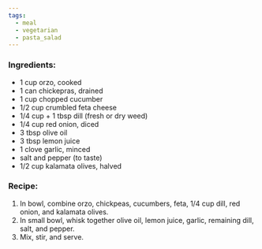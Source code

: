 ```yaml
---
tags:
  - meal
  - vegetarian
  - pasta_salad
---
```

### Ingredients:
- 1 cup orzo, cooked
- 1 can chickepras, drained
- 1 cup chopped cucumber
- 1/2 cup crumbled feta cheese
- 1/4 cup + 1 tbsp dill (fresh or dry weed)
- 1/4 cup red onion, diced
- 3 tbsp olive oil
- 3 tbsp lemon juice
- 1 clove garlic, minced
- salt and pepper (to taste)
- 1/2 cup kalamata olives, halved

### Recipe:
1. In bowl, combine orzo, chickpeas, cucumbers, feta, 1/4 cup dill, red onion, and kalamata olives. 
2. In small bowl, whisk together olive oil, lemon juice, garlic, remaining dill, salt, and pepper. 
3. Mix, stir, and serve. 